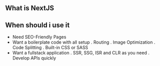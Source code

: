## What is NextJS

## When should i use it

- Need SEO-Friendly Pages
- Want a boilerplate code with all setup
  . Routing
  . Image Optimization
  . Code Splitting
  . Built-in CSS or SASS
- Want a fullstack application
  . SSR, SSG, ISR and CLR as you need
  . Develop APIs quickly
